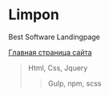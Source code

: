 # Limpon
Best Software Landingpage

[Главная страница сайта](https://ladmiv.github.io/limpon/assets/build/ "Landingpage")

> Html, Css, Jquery
>
>>Gulp, npm, scss

